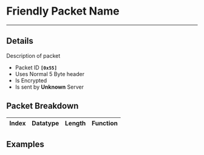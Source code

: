 # Friendly Packet Name #

---


## Details ##

Description of packet
  * Packet ID **`[0x55]`**
  * Uses Normal 5 Byte header
  * Is Encrypted
  * Is sent by **Unknown** Server

## Packet Breakdown ##
| Index | Datatype | Length | Function |
|:------|:---------|:-------|:---------|

## Examples ##